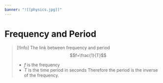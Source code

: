 ```yaml
---
banner: "![[physics.jpg]]"
---
```

# Frequency and Period

> [!Info] The link between frequency and period
> $$f=\frac{1}{T}$$
> - $f$ is the frequency
> - $T$ is the time period in seconds
> Therefore the period is the inverse of the frequency.

